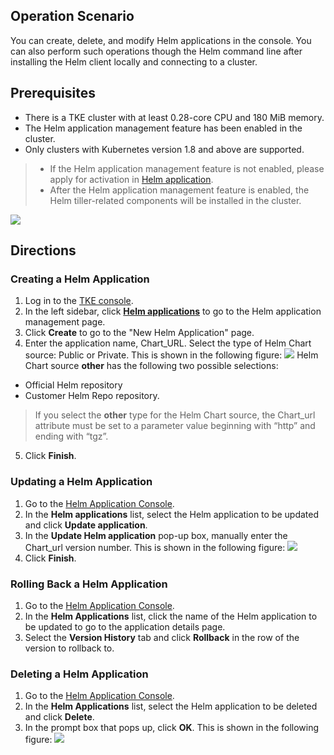 ## Operation Scenario

You can create, delete, and modify Helm applications in the console. You can also perform such operations though the Helm command line after installing the Helm client locally and connecting to a cluster.

## Prerequisites

- There is a TKE cluster with at least 0.28-core CPU and 180 MiB memory.
- The Helm application management feature has been enabled in the cluster.
- Only clusters with Kubernetes version 1.8 and above are supported.

> - If the Helm application management feature is not enabled, please apply for activation in [Helm application](https://console.cloud.tencent.com/tke2/helm).
> - After the Helm application management feature is enabled, the Helm tiller-related components will be installed in the cluster.

 ![](https://main.qcloudimg.com/raw/e17225f3bb2e15c41ebb8e9c7d7d06c8.png)

## Directions

### Creating a Helm Application

1. Log in to the [TKE console](https://console.cloud.tencent.com/tke2).
2. In the left sidebar, click **[Helm applications](https://console.cloud.tencent.com/tke2/helm)** to go to the Helm application management page.
3. Click **Create** to go to the "New Helm Application" page.
4. Enter the application name, Chart_URL. Select the type of Helm Chart source: Public or Private. This is shown in the following figure:
   ![](https://main.qcloudimg.com/raw/87257d2d7c8c64f93ea4e4f3240547ba.png)
    Helm Chart source **other** has the following two possible selections:

- Official Helm repository
- Customer Helm Repo repository.

> If you select the **other** type for the Helm Chart source, the Chart_url attribute must be set to a parameter value beginning with “http” and ending with “tgz”.

5. Click **Finish**.

### Updating a Helm Application

1. Go to the [Helm Application Console](https://console.cloud.tencent.com/tke2/helm).
2. In the **Helm applications** list, select the Helm application to be updated and click **Update application**.
3. In the **Update Helm application** pop-up box, manually enter the Chart_url version number. This is shown in the following figure:
   ![](https://main.qcloudimg.com/raw/57a64278507ced270c489f863c9dbf2c.png)
4. Click **Finish**.

### Rolling Back a Helm Application

1. Go to the [Helm Application Console](https://console.cloud.tencent.com/tke2/helm).
2. In the **Helm Applications** list, click the name of the Helm application to be updated to go to the application details page.
3. Select the **Version History** tab and click **Rollback** in the row of the version to rollback to.

### Deleting a Helm Application

1. Go to the [Helm Application Console](https://console.cloud.tencent.com/tke2/helm).
2. In the **Helm Applications** list, select the Helm application to be deleted and click **Delete**.
3. In the prompt box that pops up, click **OK**. This is shown in the following figure:
   ![](https://main.qcloudimg.com/raw/90f2f47a828d75d7494f2ac749495746.png)

